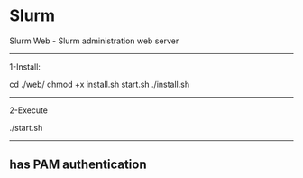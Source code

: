 # Slurm
Slurm Web - Slurm administration web server

---------
1-Install:

cd ./web/
chmod +x install.sh start.sh
./install.sh

---------
2-Execute

./start.sh

------------------------------
   has PAM authentication
------------------------------
